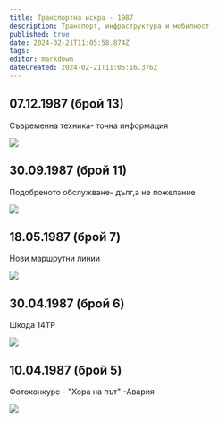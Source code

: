 ```yaml
---
title: Транспортна искра - 1987
description: Транспорт, инфраструктура и мобилност
published: true
date: 2024-02-21T11:05:58.874Z
tags: 
editor: markdown
dateCreated: 2024-02-21T11:05:16.376Z
---
```



## 07.12.1987 (брой 13)
Съвременна техника- точна информация

<img src="http://46.10.181.183:1518/trinmo/literature/vestnik-transportna-iskra/1987/1987.12.07-br13-1.jpg">


## 30.09.1987 (брой 11)
Подобреното обслужване- дълг,а не пожелание

<img src="http://46.10.181.183:1518/trinmo/literature/vestnik-transportna-iskra/1987/1987.09.30-br11.jpg">


## 18.05.1987 (брой 7)
Нови маршрутни линии

<img src="http://46.10.181.183:1518/trinmo/literature/vestnik-transportna-iskra/1987/1987.05.18-br7.jpg">


## 30.04.1987 (брой 6)
Шкода 14ТР


<img src="http://46.10.181.183:1518/trinmo/literature/vestnik-transportna-iskra/1987/1987.04.30-br6.jpg">


## 10.04.1987 (брой 5)
Фотоконкурс - "Хора на път" -Авария

<img src="http://46.10.181.183:1518/trinmo/literature/vestnik-transportna-iskra/1987/1987.04.10-br5.jpg">

